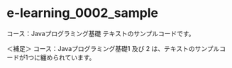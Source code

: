 ﻿# e-learning_0002_sample
コース：Javaプログラミング基礎
テキストのサンプルコードです。

＜補足＞ コース：Javaプログラミング基礎1 及び 2 は、テキストのサンプルコードが1つに纏められています。
